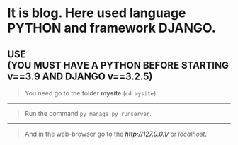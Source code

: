 It is blog. Here used language PYTHON and framework DJANGO.
========================
USE   
(YOU MUST HAVE A PYTHON BEFORE STARTING v==3.9 AND DJANGO v==3.2.5)
---
> You need go to the folder **mysite** (`cd mysite`).
---
> Run the command `py manage.py runserver`.
---
> And in the  web-browser  go to the *http://127.0.0.1/* or *localhost*.
        
